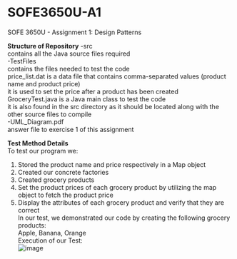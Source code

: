# SOFE3650U-A1
SOFE 3650U - Assignment 1: Design Patterns

**Structure of Repository**
-src  
  contains all the Java source files required  
-TestFiles  
  contains the files needed to test the code  
    price_list.dat is a data file that contains comma-separated values (product name and product price)  
      it is used to set the price after a product has been created  
    GroceryTest.java is a Java main class to test the code  
      it is also found in the src directory as it should be located along with the other source files to compile  
-UML_Diagram.pdf  
  answer file to exercise 1 of this assignment  

**Test Method Details**  
To test our program we:  
  1. Stored the product name and price respectively in a Map object  
  2. Created our concrete factories  
  3. Created grocery products  
  4. Set the product prices of each grocery product by utilizing the map object to fetch the product price  
  5. Display the attributes of each grocery product and verify that they are correct  
In our test, we demonstrated our code by creating the following grocery products:  
  Apple, Banana, Orange  
Execution of our Test:  
 ![image](https://github.com/Calizard/SOFE3650U-A1/assets/119135039/8a8d8f3a-e393-4721-9ac1-1fb1b9d8bae1)
